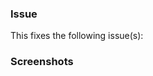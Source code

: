 ### Issue
<!-- Short description of the issue and how this fixes the issue -->

This fixes the following issue(s): 
<!-- place the issue number here, like #42 -->

### Screenshots
<!-- drag and drop related screenshots here if applicable -->
